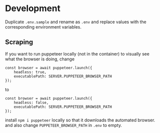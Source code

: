 # Development
Duplicate `.env.sample` and rename as `.env` and replace values with the corresponding environment variables.

## Scraping
If you want to run puppeteer locally (not in the container) to visually see what the browser is doing, change
```
const browser = await puppeteer.launch({
    headless: true,
    executablePath: SERVER.PUPPETEER_BROWSER_PATH
});
```
to
```
const browser = await puppeteer.launch({
    headless: false,
    executablePath: SERVER.PUPPETEER_BROWSER_PATH
});
```
install `npm i puppeteer` locally so that it downloads the automated browser.
and also change `PUPPETEER_BROWSER_PATH` in `.env` to empty.